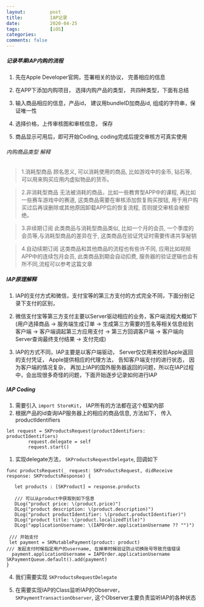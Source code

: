 ```yaml
---
layout:         post
title:          IAP记录
date:           2020-04-25
tags:           [iOS]
categories:
comments: false
---
```


##### 记录苹果IAP内购的流程

1. 先在Apple Developer官网，签署相关的协议， 完善相应的信息

2. 在APP下添加内购项目， 选择内购产品的类型， 共四种类型，下面有总结

3. 输入商品相应的信息，产品id， 建议用bundleID加商品id, 组成的字符串，保证唯一性

4. 选择价格，上传审核图和审核信息， 保存

5. 商品显示可用后，即可开始Coding, coding完成后提交审核方可真实使用

###### 内购商品类型 解释
> 1.消耗型商品
> 顾名思义, 可以消耗使用的商品, 比如游戏中的金币, 钻石等, 可以用来购买应用内虚拟物品的货币。

> 2.非消耗型商品
> 无法被消耗的商品，比如一些教育型APP中的课程, 再比如一些赛车游戏中的赛道, 这类商品需要在审核添加恢复购买按钮, 用于用户购买过后再误删除或其他原因卸载APP后的恢复流程, 否则提交审核会被拒绝。

>3.非续期订阅
>此类商品与消耗型商品类似, 比如一个月的会员, 一个季度的会员等,与消耗型商品的差异在于, 这类商品在验证凭证时需要传递共享秘钥

>4.自动续期订阅
>这类商品和其他商品的流程也有些许不同, 应用比如视频APP中的连续包月会员, 此类商品到期会自动扣费, 服务器的验证逻辑也会有所不同,流程可以参考这篇文章

##### IAP原理解释
1. IAP的支付方式和微信，支付宝等的第三方支付的方式完全不同，下面分别记录下支付的区别， 

2. 微信支付宝等第三方支付主要以Server驱动相应的业务，客户端流程大概如下 (用户选择商品 -> 服务端生成订单 -> 生成第三方需要的签名等相关信息给到客户端 -> 客户端调起第三方应用支付 -> 第三方回调客户端 -> 客户端向Server查询最终支付结果 -> 支付完成)

3. IAP的方式不同，IAP主要是以客户端驱动， Server仅仅用来校验Apple返回的支付凭证， Apple提供相应的代理方法， 告知客户端支付的进行状态， 因为客户端的情况复杂， 再加上IAP的国外服务器返回的问题，所以在IAP过程中，会出现很多奇怪的问题，下面开始逐步记录如何进行IAP

##### IAP Coding
1. 需要引入 `import StoreKit`， IAP所有的方法都在这个框架内部
2. 根据产品的id查询IAP服务器上的相应的商品信息, 方法如下， 传入productIdentifiers
```
let request = SKProductsRequest(productIdentifiers: productIdentifiers)
        request.delegate = self
        request.start()
```

1. 实现delegate方法，  `SKProductsRequestDelegate`, 回调如下

```
func productsRequest(_ request: SKProductsRequest, didReceive response: SKProductsResponse) {

   let products : [SKProduct] = response.products
   
   /// 可以从product中获取到如下信息
   DLog("product price: \(product.price)")
   DLog("product description: \(product.description)")
   DLog("product productIdentifier: \(product.productIdentifier)")
   DLog("product title: \(product.localizedTitle)")
   DLog("applicationUsername: \(IAPOrder.applicationUsername ?? "")")
   
 /// 开始支付
 let payment = SKMutablePayment(product: product)
/// 发起支付时候指定用户的username, 在掉单时候验证防止切换账号导致充值错误
  payment.applicationUsername = IAPOrder.applicationUsername
SKPaymentQueue.default().add(payment)
}
```

4. 我们需要实现 `SKProductsRequestDelegate`

5. 在需要实现IAP的Class监听IAP的Observer， `SKPaymentTransactionObserver`, 这个Observer主要负责监听IAP的各种状态












